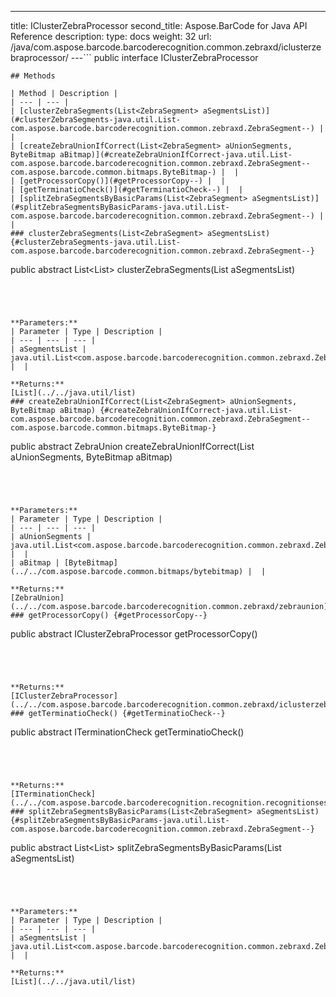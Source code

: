 ---
title: IClusterZebraProcessor
second_title: Aspose.BarCode for Java API Reference
description: 
type: docs
weight: 32
url: /java/com.aspose.barcode.barcoderecognition.common.zebraxd/iclusterzebraprocessor/
---```
public interface IClusterZebraProcessor
```
## Methods

| Method | Description |
| --- | --- |
| [clusterZebraSegments(List<ZebraSegment> aSegmentsList)](#clusterZebraSegments-java.util.List-com.aspose.barcode.barcoderecognition.common.zebraxd.ZebraSegment--) |  |
| [createZebraUnionIfCorrect(List<ZebraSegment> aUnionSegments, ByteBitmap aBitmap)](#createZebraUnionIfCorrect-java.util.List-com.aspose.barcode.barcoderecognition.common.zebraxd.ZebraSegment--com.aspose.barcode.common.bitmaps.ByteBitmap-) |  |
| [getProcessorCopy()](#getProcessorCopy--) |  |
| [getTerminatioCheck()](#getTerminatioCheck--) |  |
| [splitZebraSegmentsByBasicParams(List<ZebraSegment> aSegmentsList)](#splitZebraSegmentsByBasicParams-java.util.List-com.aspose.barcode.barcoderecognition.common.zebraxd.ZebraSegment--) |  |
### clusterZebraSegments(List<ZebraSegment> aSegmentsList) {#clusterZebraSegments-java.util.List-com.aspose.barcode.barcoderecognition.common.zebraxd.ZebraSegment--}
```
public abstract List<List<ZebraSegment>> clusterZebraSegments(List<ZebraSegment> aSegmentsList)
```




**Parameters:**
| Parameter | Type | Description |
| --- | --- | --- |
| aSegmentsList | java.util.List<com.aspose.barcode.barcoderecognition.common.zebraxd.ZebraSegment> |  |

**Returns:**
[List](../../java.util/list)
### createZebraUnionIfCorrect(List<ZebraSegment> aUnionSegments, ByteBitmap aBitmap) {#createZebraUnionIfCorrect-java.util.List-com.aspose.barcode.barcoderecognition.common.zebraxd.ZebraSegment--com.aspose.barcode.common.bitmaps.ByteBitmap-}
```
public abstract ZebraUnion createZebraUnionIfCorrect(List<ZebraSegment> aUnionSegments, ByteBitmap aBitmap)
```




**Parameters:**
| Parameter | Type | Description |
| --- | --- | --- |
| aUnionSegments | java.util.List<com.aspose.barcode.barcoderecognition.common.zebraxd.ZebraSegment> |  |
| aBitmap | [ByteBitmap](../../com.aspose.barcode.common.bitmaps/bytebitmap) |  |

**Returns:**
[ZebraUnion](../../com.aspose.barcode.barcoderecognition.common.zebraxd/zebraunion)
### getProcessorCopy() {#getProcessorCopy--}
```
public abstract IClusterZebraProcessor getProcessorCopy()
```




**Returns:**
[IClusterZebraProcessor](../../com.aspose.barcode.barcoderecognition.common.zebraxd/iclusterzebraprocessor)
### getTerminatioCheck() {#getTerminatioCheck--}
```
public abstract ITerminationCheck getTerminatioCheck()
```




**Returns:**
[ITerminationCheck](../../com.aspose.barcode.barcoderecognition.recognition.recognitionsession.terminationcontroller/iterminationcheck)
### splitZebraSegmentsByBasicParams(List<ZebraSegment> aSegmentsList) {#splitZebraSegmentsByBasicParams-java.util.List-com.aspose.barcode.barcoderecognition.common.zebraxd.ZebraSegment--}
```
public abstract List<List<ZebraSegment>> splitZebraSegmentsByBasicParams(List<ZebraSegment> aSegmentsList)
```




**Parameters:**
| Parameter | Type | Description |
| --- | --- | --- |
| aSegmentsList | java.util.List<com.aspose.barcode.barcoderecognition.common.zebraxd.ZebraSegment> |  |

**Returns:**
[List](../../java.util/list)
